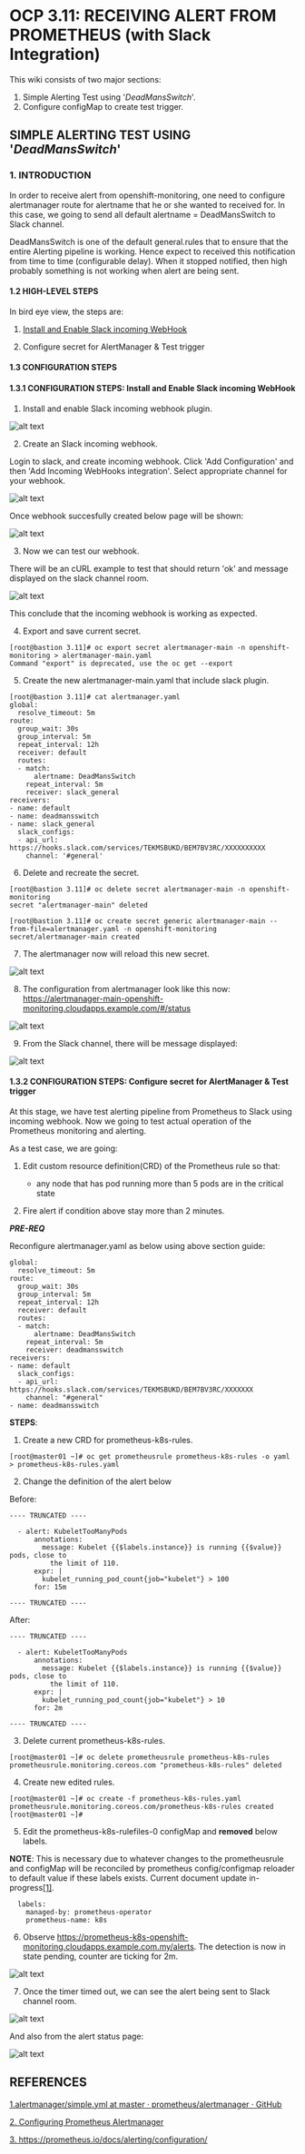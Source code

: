 # __OCP 3.11: RECEIVING ALERT FROM PROMETHEUS (with Slack Integration)__
This wiki consists of two major sections:  
1. Simple Alerting Test using '*DeadMansSwitch*'.
2. Configure configMap to create test trigger.


## __SIMPLE ALERTING TEST USING '*DeadMansSwitch*'__

### __1. INTRODUCTION__

In order to receive alert from openshift-monitoring, one need to configure alertmanager route for alertname that he or she wanted to received for. In this case, we going to send all default alertname = DeadMansSwitch to Slack channel.

DeadMansSwitch is one of the default general.rules that to ensure that the entire Alerting pipeline is working. Hence expect to received this notification from time to time (configurable delay). When it stopped notified, then high probably something is not working when alert are being sent.

#### __1.2 HIGH-LEVEL STEPS__

In bird eye view, the steps are:

1. [Install and Enable Slack incoming WebHook](https://api.slack.com/incoming-webhooks)

2. Configure secret for AlertManager & Test trigger


#### __1.3 CONFIGURATION STEPS__

#### __1.3.1 CONFIGURATION STEPS: Install and Enable Slack incoming WebHook__

1. Install and enable Slack incoming webhook plugin.

![alt text](https://aizuddin85.github.io/prometheus_alert/images/enable_incoming_wh.png "enable-incoming-webhook-plugin")

2. Create an Slack incoming webhook.

Login to slack, and create incoming webhook. Click 'Add Configuration' and then 'Add Incoming WebHooks integration'. Select appropriate channel for your webhook.

![alt text](https://aizuddin85.github.io/prometheus_alert/images/create_incoming_wh.png "create_incoming_wh")

Once webhook succesfully created below page will be shown:


![alt text](https://aizuddin85.github.io/prometheus_alert/images/create_wh.png "create_wh")

3. Now we can test our webhook.

There will be an cURL example to test that should return 'ok' and message displayed on the slack channel room.

![alt text](https://aizuddin85.github.io/prometheus_alert/images/example_curl_wh.png "example_curl_wh")

This conclude that the incoming webhook is working as expected.


4. Export and save current secret.
```
[root@bastion 3.11]# oc export secret alertmanager-main -n openshift-monitoring > alertmanager-main.yaml
Command "export" is deprecated, use the oc get --export
```

5. Create the new alertmanager-main.yaml that include slack plugin.
```
[root@bastion 3.11]# cat alertmanager.yaml 
global:
  resolve_timeout: 5m
route:
  group_wait: 30s
  group_interval: 5m
  repeat_interval: 12h
  receiver: default
  routes:
  - match:
      alertname: DeadMansSwitch
    repeat_interval: 5m
    receiver: slack_general
receivers:
- name: default
- name: deadmansswitch
- name: slack_general
  slack_configs:
  - api_url: https://hooks.slack.com/services/TEKMSBUKD/BEM7BV3RC/XXXXXXXXXX
    channel: '#general'
```


6. Delete and recreate the secret.
```
[root@bastion 3.11]# oc delete secret alertmanager-main -n openshift-monitoring
secret "alertmanager-main" deleted

[root@bastion 3.11]# oc create secret generic alertmanager-main --from-file=alertmanager.yaml -n openshift-monitoring
secret/alertmanager-main created
```

7. The alertmanager now will reload this new secret.

![alt text](https://aizuddin85.github.io/prometheus_alert/images/alertmanager_logs_reload.png "alertmanager_logs_reload")

8. The configuration from alertmanager look like this now:  
https://alertmanager-main-openshift-monitoring.cloudapps.example.com/#/status 

![alt text](https://aizuddin85.github.io/prometheus_alert/images/alertmanager_config.png	"alertmanager_config")

9. From the Slack channel, there will be message displayed:

![alt text](https://aizuddin85.github.io/prometheus_alert/images/dms_verify.png	"dms_verify")

  
  
  
  
#### __1.3.2 CONFIGURATION STEPS:  Configure secret for AlertManager & Test trigger__

At this stage, we have test alerting pipeline from Prometheus to Slack using incoming webhook. Now we going to test actual operation of the Prometheus monitoring and alerting.


As a test case, we are going:

1. Edit custom resource definition(CRD) of the Prometheus rule so that:

   - any node that has pod running more than 5 pods are in the critical state

2. Fire alert if condition above stay more than 2 minutes.

__*PRE-REQ*__

Reconfigure alertmanager.yaml as below using above section guide:
```
global:
  resolve_timeout: 5m
route:
  group_wait: 30s
  group_interval: 5m
  repeat_interval: 12h
  receiver: default
  routes:
  - match:
      alertname: DeadMansSwitch
    repeat_interval: 5m
    receiver: deadmansswitch
receivers:
- name: default
  slack_configs:
  - api_url: https://hooks.slack.com/services/TEKMSBUKD/BEM7BV3RC/XXXXXXX
    channel: "#general"
- name: deadmansswitch
```
__STEPS__:
1. Create a new CRD for prometheus-k8s-rules.
```
[root@master01 ~]# oc get prometheusrule prometheus-k8s-rules -o yaml > prometheus-k8s-rules.yaml
```
2. Change the definition of the alert below

Before:
```
---- TRUNCATED ----
  
  - alert: KubeletTooManyPods
      annotations:
        message: Kubelet {{$labels.instance}} is running {{$value}} pods, close to
          the limit of 110.
      expr: |
        kubelet_running_pod_count{job="kubelet"} > 100
      for: 15m

---- TRUNCATED ----
```

After:
```
---- TRUNCATED ----
  
  - alert: KubeletTooManyPods
      annotations:
        message: Kubelet {{$labels.instance}} is running {{$value}} pods, close to
          the limit of 110.
      expr: |
        kubelet_running_pod_count{job="kubelet"} > 10
      for: 2m

---- TRUNCATED ----
```

3. Delete current prometheus-k8s-rules.

```
[root@master01 ~]# oc delete prometheusrule prometheus-k8s-rules
prometheusrule.monitoring.coreos.com "prometheus-k8s-rules" deleted
```

4. Create new edited rules.
```
[root@master01 ~]# oc create -f prometheus-k8s-rules.yaml
prometheusrule.monitoring.coreos.com/prometheus-k8s-rules created
[root@master01 ~]# 
```


 5. Edit the prometheus-k8s-rulefiles-0 configMap and **removed** below labels.

**NOTE**: This is necessary due to whatever changes to the prometheusrule and configMap will be reconciled by prometheus config/configmap reloader to default value if these labels exists. Current document update in-progress[[1]](https://github.com/openshift/openshift-docs/issues/12500).

```
  labels:
    managed-by: prometheus-operator
    prometheus-name: k8s
```

6. Observe https://prometheus-k8s-openshift-monitoring.cloudapps.example.com.my/alerts. The detection is now in state pending, counter are ticking for 2m.

![alt text](https://aizuddin85.github.io/prometheus_alert/images/alert_prometheus.png	"alert_prometheus")


7. Once the timer timed out, we can see the alert being sent to Slack channel room.

![alt text](https://aizuddin85.github.io/prometheus_alert/images/alert_received.png	"alert_received")

And also from the alert status page:

![alt text](https://aizuddin85.github.io/prometheus_alert/images/alert_status.png	"alert_status")

## REFERENCES

[1.alertmanager/simple.yml at master · prometheus/alertmanager · GitHub ](https://github.com/prometheus/alertmanager/blob/master/doc/examples/simple.yml)

[2. Configuring Prometheus Alertmanager ](https://coreos.com/tectonic/docs/latest/tectonic-prometheus-operator/user-guides/configuring-prometheus-alertmanager.html)

[3. https://prometheus.io/docs/alerting/configuration/ ](https://prometheus.io/docs/alerting/configuration/)